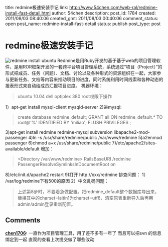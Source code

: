 title: redmine极速安装手记
link: http://www.54chen.com/web-ral/redmine-install-fast-detail.html
author: 54chen
description: 
post_id: 1784
created: 2011/08/03 08:40:06
created_gmt: 2011/08/03 00:40:06
comment_status: open
post_name: redmine-install-fast-detail
status: publish
post_type: post

# redmine极速安装手记

![redmine install ubuntu](http://img04.taobaocdn.com/imgextra/i4/T1RF46XddFXXXANWHX_084227.jpg) Redmine是用Ruby开发的基于基于web的项目管理软件，是用ROR框架开发的一套跨平台项目管理系统，系统通过“项目（Project）”的形式把成员、任务（问题）、文档、讨论以及各种形式的资源组织在一起，大家参与更新任务、文档等内容来推动项目的进度，同时系统利用时间线索和各种动态的报表形式来自动给成员汇报项目进度。 机器环境： 

> ubuntu 10.04 dell optiplex 380 root权限下操作

1）apt-get install mysql-client mysqld-server 2)进mysql: 

> create database redmine_default; GRANT all ON redmine_default.* TO root@'%' IDENTIFIED BY 'miliao'; FLUSH PRIVILEGES ;

3)apt-get install redmine redmine-mysql subversion libapache2-mod-passenger 4)ln -s /usr/share/redmine/public /var/www/redmine 5)a2enmod passenger 6)chmod a+x /usr/share/redmine/public 7)/etc/apache2/sites-available/default 增加： 

> <Directory /var/www/redmine> RailsBaseURI /redmine PassengerResolveSymlinksInDocumentRoot on </Directory>

8)/etc/init.d/apache2 restart 9)打开 http://xxx/redmine 排查问题： 1） /var/log/redmine下有500的原因 2）中文乱码问题： 

> 上述第8步时，不要着急做配置。把redmine_default整个数据库导出来，替换其中的charset=laitin1为charset=utf8，清空原表重新导入后再用admin/admin登录重新配置。

## Comments

**[chen1706](#13720 "2011-08-05 10:02:52"):** 一直作为项目管理工具，用了差不多有一年了 而且可以把svn 的信息绑定到一起 直观的查看上次提交做了哪些改动

